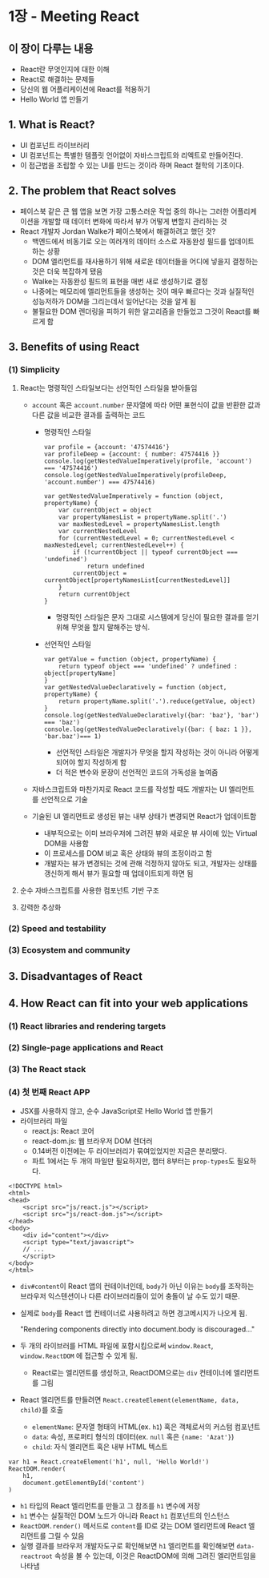 # 1장 - Meeting React

## 이 장이 다루는 내용
- React란 무엇인지에 대한 이해
- React로 해결하는 문제들
- 당신의 웹 어플리케이션에 React를 적용하기
- Hello World 앱 만들기

## 1. What is React?
- UI 컴포넌트 라이브러리
- UI 컴포넌트는 특별한 템플릿 언어없이 자바스크립트와 리엑트로 만들어진다.
- 이 접근법을 조립할 수 있는 UI를 만드는 것이라 하며 React 철학의 기초이다.

## 2. The problem that React solves
- 페이스북 같은 큰 웹 앱을 보면 가장 고통스러운 작업 중의 하나는 그러한 어플리케이션을 개발할 때 데이터 변화에 따라서 뷰가 어떻게 변할지 관리하는 것
- React 개발자 Jordan Walke가 페이스북에서 해결하려고 했던 것?
    - 백엔드에서 비동기로 오는 여러개의 데이터 소스로 자동완성 필드를 업데이트하는 상황
    - DOM 엘리먼트를 재사용하기 위해 새로운 데이터들을 어디에 넣을지 결정하는 것은 더욱 복잡하게 됐음
    - Walke는 자동완성 필드의 표현을 매번 새로 생성하기로 결정
    - 나중에는 메모리에 엘리먼트들을 생성하는 것이 매우 빠르다는 것과 실질적인 성능저하가 DOM을 그리는데서 일어난다는 것을 알게 됨
    - 불필요한 DOM 렌더링을 피하기 위한 알고리즘을 만들었고 그것이 React를 빠르게 함

## 3. Benefits of using React

### (1) Simplicity

1.  React는 명령적인 스타일보다는 선언적인 스타일을 받아들임
    - `account` 혹은 `account.number` 문자열에 따라 어떤 표현식이 값을 반환한 값과 다른 값을 비교한 결과를 출력하는 코드
        - 명령적인 스타일
            ```
            var profile = {account: '47574416'}
            var profileDeep = {account: { number: 47574416 }}
            console.log(getNestedValueImperatively(profile, 'account') === '47574416')
            console.log(getNestedValueImperatively(profileDeep, 'account.number') === 47574416)

            var getNestedValueImperatively = function (object, propertyName) {
                var currentObject = object
                var propertyNamesList = propertyName.split('.')
                var maxNestedLevel = propertyNamesList.length
                var currentNestedLevel
                for (currentNestedLevel = 0; currentNestedLevel < maxNestedLevel; currentNestedLevel++) {
                    if (!currentObject || typeof currentObject === 'undefined') 
                        return undefined
                    currentObject = currentObject[propertyNamesList[currentNestedLevel]] 
                }
                return currentObject
            }

            ```
            - 명령적인 스타일은 문자 그대로 시스템에게 당신이 필요한 결과를 얻기 위해 무엇을 할지 말해주는 방식.

        - 선언적인 스타일
            ```
            var getValue = function (object, propertyName) {
                return typeof object === 'undefined' ? undefined : object[propertyName]
            }
            var getNestedValueDeclaratively = function (object, propertyName) {
                return propertyName.split('.').reduce(getValue, object)
            }
            console.log(getNestedValueDeclaratively({bar: 'baz'}, 'bar') === 'baz')
            console.log(getNestedValueDeclaratively({bar: { baz: 1 }}, 'bar.baz')=== 1)
            ```
            - 선언적인 스타일은 개발자가 무엇을 할지 작성하는 것이 아니라 어떻게 되어야 할지 작성하게 함
            - 더 적은 변수와 문장이 선언적인 코드의 가독성을 높여줌

    - 자바스크립트와 마찬가지로 React 코드를 작성할 때도 개발자는 UI 엘리먼트를 선언적으로 기술
    - 기술된 UI 엘리먼트로 생성된 뷰는 내부 상태가 변경되면 React가 업데이트함 
        - 내부적으로는 이미 브라우저에 그려진 뷰와 새로운 뷰 사이에 있는 Virtual DOM을 사용함
        - 이 프로세스를 DOM 비교 혹은 상태와 뷰의 조정이라고 함
        - 개발자는 뷰가 변경되는 것에 관해 걱정하지 않아도 되고, 개발자는 상태를 갱신하게 해서 뷰가 필요할 때 업데이트되게 하면 됨

2. 순수 자바스크립트를 사용한 컴포넌트 기반 구조

3. 강력한 추상화

### (2) Speed and testability

### (3) Ecosystem and community

## 3. Disadvantages of React

## 4. How React can fit into your web applications

### (1) React libraries and rendering targets

### (2) Single-page applications and React
 
### (3) The React stack

### (4) 첫 번째 React APP

- JSX를 사용하지 않고, 순수 JavaScript로 Hello World 앱 만들기
- 라이브러리 파일
    - react.js: React 코어 
    - react-dom.js: 웹 브라우저 DOM 렌더러
    - 0.14버전 이전에는 두 라이브러리가 묶여있었지만 지금은 분리됐다.
    - 파트 1에서는 두 개의 파일만 필요하지만, 챕터 8부터는 `prop-types`도 필요하다.

```
<!DOCTYPE html>
<html>
<head>
    <script src="js/react.js"></script>
    <script src="js/react-dom.js"></script>
</head>
<body>
    <div id="content"></div>
    <script type="text/javascript">
    // ...
    </script>
</body>
</html>
```

- `div#content`이 React 앱의 컨테이너인데, `body`가 아닌 이유는 `body`를 조작하는 브라우저 익스텐션이나 다른 라이브러리들이 있어 충돌이 날 수도 있기 때문.
- 실제로 `body`를 React 앱 컨테이너로 사용하려고 하면 경고메시지가 나오게 됨.

    "Rendering components directly into document.body is discouraged..."

- 두 개의 라이브러를 HTML 파일에 포함시킴으로써 `window.React`, `window.ReactDOM` 에 접근할 수 있게 됨.
    - React로는 엘리먼트를 생성하고, ReactDOM으로는 `div` 컨테이너에 엘리먼트를 그림

- React 엘리먼트를 만들려면 `React.createElement(elementName, data, child)`를 호출
    - `elementName`: 문자열 형태의 HTML(ex. `h1`) 혹은 객체로서의 커스텀 컴포넌트
    - `data`: 속성, 프로퍼티 형식의 데이터(ex. `null` 혹은 `{name: 'Azat'}`)
    - `child`: 자식 엘리먼트 혹은 내부 HTML 텍스트 

```
var h1 = React.createElement('h1', null, 'Hello World!')
ReactDOM.render(
    h1,
    document.getElementById('content')
)
```

- `h1` 타입의 React 엘리먼트를 만들고 그 참조를 `h1` 변수에 저장
- `h1` 변수는 실질적인 DOM 노드가 아니라 React `h1` 컴포넌트의 인스턴스
- `ReactDOM.render()` 메서드로 `content`를 ID로 갖는 DOM 엘리먼트에 React 엘리먼트를 그릴 수 있음
- 실행 결과를 브라우저 개발자도구로 확인해보면 `h1` 엘리먼트를 확인해보면 `data-reactroot` 속성을 볼 수 있는데, 이것은 ReactDOM에 의해 그려진 엘리먼트임을 나타냄